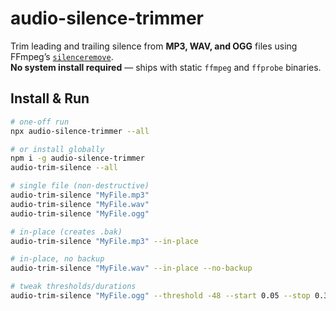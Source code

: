 # audio-silence-trimmer

Trim leading and trailing silence from **MP3, WAV, and OGG** files using FFmpeg’s [`silenceremove`](https://ffmpeg.org/ffmpeg-filters.html#silenceremove).  
**No system install required** — ships with static `ffmpeg` and `ffprobe` binaries.

## Install & Run

```bash
# one-off run
npx audio-silence-trimmer --all

# or install globally
npm i -g audio-silence-trimmer
audio-trim-silence --all

# single file (non-destructive)
audio-trim-silence "MyFile.mp3"
audio-trim-silence "MyFile.wav"
audio-trim-silence "MyFile.ogg"

# in-place (creates .bak)
audio-trim-silence "MyFile.mp3" --in-place

# in-place, no backup
audio-trim-silence "MyFile.wav" --in-place --no-backup

# tweak thresholds/durations
audio-trim-silence "MyFile.ogg" --threshold -48 --start 0.05 --stop 0.30
